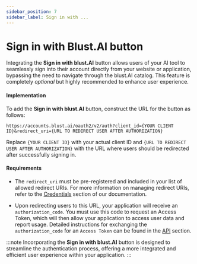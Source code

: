 ```yaml
---
sidebar_position: 7
sidebar_label: Sign in with ...
---
```


# Sign in with Blust.AI button

Integrating the **Sign in with blust.AI** button allows users of your AI tool to seamlessly sign into their account directly from your website or application, bypassing the need to navigate through the blust.AI catalog. This feature is completely _optional_ but highly recommended to enhance user experience.

#### Implementation

To add the **Sign in with blust.AI** button, construct the URL for the button as follows:

```
https://accounts.blust.ai/oauth2/v2/auth?client_id={YOUR CLIENT ID}&redirect_uri={URL TO REDIRECT USER AFTER AUTHORIZATION}
```

Replace `{YOUR CLIENT ID}` with your actual client ID and `{URL TO REDIRECT USER AFTER AUTHORIZATION}` with the URL where users should be redirected after successfully signing in.

#### Requirements

- The `redirect_uri` must be pre-registered and included in your list of allowed redirect URIs. For more information on managing redirect URIs, refer to the [Credentials](/docs/integrating-ai-tools/credentials/) section of our documentation.

- Upon redirecting users to this URL, your application will receive an `authorization_code`. You must use this code to request an Access Token, which will then allow your application to access user data and report usage. Detailed instructions for exchanging the `authorization_code` for an `Access Token` can be found in the [API](/docs/integrating-ai-tools/API/) section.

:::note
Incorporating the **Sign in with blust.AI** button is designed to streamline the authentication process, offering a more integrated and efficient user experience within your application.
:::


